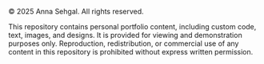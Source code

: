 © 2025 Anna Sehgal. All rights reserved.

This repository contains personal portfolio content, including custom code, text, images, and designs. 
It is provided for viewing and demonstration purposes only. Reproduction, redistribution, or commercial use of any content in this repository is prohibited without express written permission.
